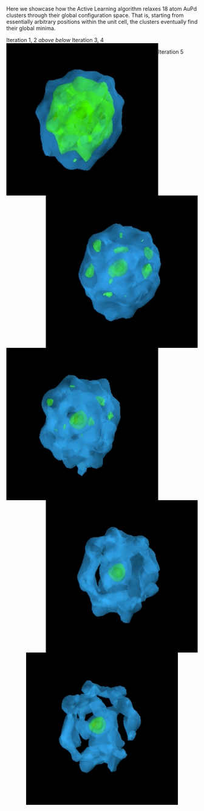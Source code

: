 Here we showcase how the Active Learning algorithm relaxes 18 atom AuPd clusters through their global configuration space.
That is, starting from essentially arbitrary positions within the unit cell, the clusters eventually find their global minima.

Iteration 1, 2
*above*
<img align="left" width="400" height="400" src="ga1.gif"> <img align="right" width="400" height="400" src="ga2.gif">
*below*
Iteration 3, 4

<img align="left" width="400" height="400" src="ga3.gif"> <img align="right" width="400" height="400" src="ga4.gif">

Iteration 5
<p align="center">
  <img width="400" height="400" src="ga5.gif">
</p>
